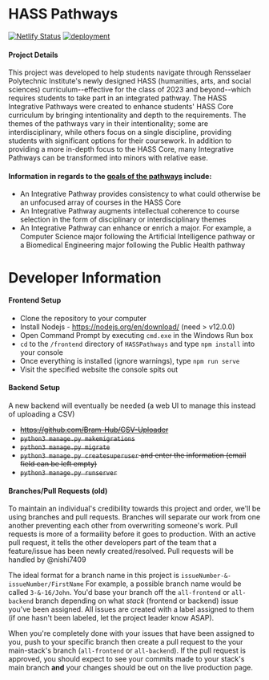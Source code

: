 # HASS Pathways
[![Netlify Status](https://api.netlify.com/api/v1/badges/5f319796-9a6d-4747-9269-c2bd33bbdf72/deploy-status)](https://app.netlify.com/sites/hasspathways/deploys)
[![deployment](https://github.com/Bram-Hub/HASSPathways/actions/workflows/deployment.yml/badge.svg)](https://github.com/Bram-Hub/HASSPathways/actions/workflows/deployment.yml)
#### Project Details
This project was developed to help students navigate through Rensselaer Polytechnic Institute's newly designed HASS (humanities, arts, and social sciences) curriculum--effective for the class of 2023 and beyond--which requires students to take part in an integrated pathway. The HASS Integrative Pathways were created to enhance students' HASS Core curriculum by bringing intentionality and depth to the requirements. The themes of the pathways vary in their intentionality; some are interdisciplinary, while others focus on a single discipline, providing students with significant options for their coursework. In addition to providing a more in-depth focus to the HASS Core, many Integrative Pathways can be transformed into minors with relative ease.
#### Information in regards to the **[goals of the pathways](https://info.rpi.edu/hass-pathways/goals-pathways "source")** include:
- An Integrative Pathway provides consistency to what could otherwise be an unfocused array of courses in the HASS Core
- An Integrative Pathway augments intellectual coherence to course selection in the form of disciplinary or interdisciplinary themes
- An Integrative Pathway can enhance or enrich a major. For example, a Computer Science major following the Artificial Intelligence pathway or a Biomedical Engineering major following the Public Health pathway


# Developer Information
#### Frontend Setup
- Clone the repository to your computer
- Install Nodejs - https://nodejs.org/en/download/ (need > v12.0.0)
- Open Command Prompt by executing `cmd.exe` in the Windows Run box
- `cd` to the `/frontend` directory of `HASSPathways` and type `npm install` into your console
- Once everything is installed (ignore warnings), type `npm run serve`
- Visit the specified website the console spits out

#### Backend Setup
A new backend will eventually be needed (a web UI to manage this instead of uploading a CSV)

- ~~https://github.com/Bram-Hub/CSV-Uploader~~
- ~~`python3 manage.py makemigrations`~~
- ~~`python3 manage.py migrate`~~
- ~~`python3 manage.py createsuperuser` and enter the information (email field can be left empty)~~
- ~~`python3 manage.py runserver`~~

#### Branches/Pull Requests (old)
To maintain an individual's credibility towards this project and order, we'll be using branches and pull requests. Branches will separate our work from one another preventing each other from overwriting someone's work. Pull requests is more of a formaility before it goes to production. With an active pull request, it tells the other developers part of the team that a feature/issue has been newly created/resolved. Pull requests will be handled by @nishi7409

The ideal format for a branch name in this project is `issueNumber-&-issueNumber/FirstName`
For example, a possible branch name would be called `3-&-16/John`. You'd base your branch off the `all-frontend` or `all-backend` branch depending on what *stack* (frontend or backend) issue you've been assigned. All issues are created with a label assigned to them (if one hasn't been labeled, let the project leader know ASAP).

When you're completely done with your issues that have been assigned to you, push to your specific branch then create a pull request to the your main-stack's branch (`all-frontend` or `all-backend`). If the pull request is approved, you should expect to see your commits made to your stack's main branch **and** your changes should be out on the live production page.
